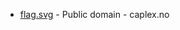 * [flag.svg](https://commons.wikimedia.org/wiki/File:Birkenes_komm.svg) - Public domain - caplex.no
